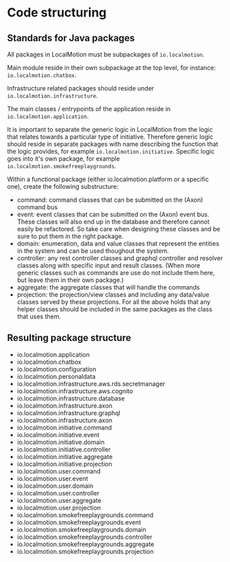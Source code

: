 # Code structuring

## Standards for Java packages

All packages in LocalMotion must be subpackages of `io.localmotion`.

Main module reside in their own subpackage at the top level, for instance: `io.localmotion.chatbox`.

Infrastructure related packages should reside under `io.localmotion.infrastructure`.

The main classes / entrypoints of the application reside in `io.localmotion.application`.

It is important to separate the generic logic in LocalMotion from the logic that relates towards a particular type of initiative.
Therefore generic logic should reside in separate packages with name describing the function that the logic provides, for example
`io.localmotion.initiative`. Specific logic goes into it's own package, for example `io.localmotion.smokefreeplaygrounds`.


Within a functional package (either io.localmotion.platform or a specific one), create the following substructure:
- command: command classes that can be submitted on the (Axon) command bus
- event: event classes that can be submitted on the (Axon) event bus. These classes will also end up in the database and therefore cannot easily be refactored. So take care when designing these classes and be sure to put them in the right package.
- domain: enumeration, data and value classes that represent the entities in the system and can be used thoughout the system.
- controller: any rest controller classes and graphql controller and resolver classes along with specific input and result classes. (When more generic classes such as commands are use do not include them here, but leave them in their own package.)
- aggregate: the aggregate classes that will handle the commands
- projection: the projection/view classes and including any data/value classes served by these projections.
For all the above holds that any helper classes should be included in the same packages as the class that uses them.


## Resulting package structure

- io.localmotion.application
- io.localmotion.chatbox
- io.localmotion.configuration
- io.localmotion.personaldata
- io.localmotion.infrastructure.aws.rds.secretmanager
- io.localmotion.infrastructure.aws.cognito
- io.localmotion.infrastructure.database
- io.localmotion.infrastructure.axon
- io.localmotion.infrastructure.graphql
- io.localmotion.infrastructure.axon
- io.localmotion.initiative.command
- io.localmotion.initiative.event
- io.localmotion.initiative.domain
- io.localmotion.initiative.controller
- io.localmotion.initiative.aggregate
- io.localmotion.initiative.projection
- io.localmotion.user.command
- io.localmotion.user.event
- io.localmotion.user.domain
- io.localmotion.user.controller
- io.localmotion.user.aggregate
- io.localmotion.user.projection
- io.localmotion.smokefreeplaygrounds.command
- io.localmotion.smokefreeplaygrounds.event
- io.localmotion.smokefreeplaygrounds.domain
- io.localmotion.smokefreeplaygrounds.controller
- io.localmotion.smokefreeplaygrounds.aggregate
- io.localmotion.smokefreeplaygrounds.projection







